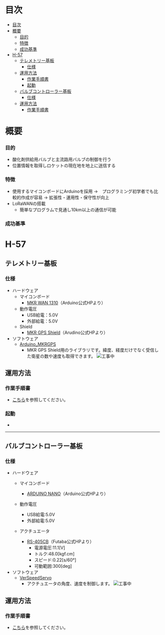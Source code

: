 # 目次

- [目次](#目次)
- [概要](#概要)
    - [目的](#目的)
    - [特徴](#特徴)
    - [成功基準](#成功基準)
- [H-57](#h-57)
  - [テレメトリー基板](#テレメトリー基板)
    - [仕様](#仕様)
  - [運用方法](#運用方法)
    - [作業手順書](#作業手順書)
    - [起動](#起動)
  - [バルブコントローラー基板](#バルブコントローラー基板)
    - [仕様](#仕様-1)
  - [運用方法](#運用方法-1)
    - [作業手順書](#作業手順書-1)

# 概要

### 目的

- 酸化剤供給用バルブと主流路用バルブの制御を行う
- 位置情報を取得しロケットの現在地を地上に送信する

### 特徴

- 使用するマイコンボードにArduinoを採用
  →　プログラミング初学者でも比較的作成が容易
  → 拡張性・運用性・保守性が向上
- LoRaWANの搭載
  - 簡単なプログラムで見通し10km以上の通信が可能
  
### 成功基準

# H-57

## テレメトリー基板
### 仕様
- ハードウェア
  - マイコンボード
    - [MKR WAN 1310](https://docs.arduino.cc/hardware/mkr-wan-1310)（Arduino公式HPより）
  - 動作電圧
    - USB給電：5.0V
    - 外部給電：5.0V
  - Shield
    - [MKR GPS Shield](https://docs.arduino.cc/hardware/mkr-gps-shield?_gl=1*mc5mbr*_ga*MTQ0MTM0MzY4MS4xNjYyMDAyMTMy*_ga_NEXN8H46L5*MTY3NTIyOTgwNi44OC4xLjE2NzUyMzA4NTguMC4wLjA.)（Arudino公式HPより）
- ソフトウェア
  - [Arduino_MKRGPS](https://github.com/arduino-libraries/Arduino_MKRGPS)
    - MKR GPS Shield用のライブラリです。緯度、経度だけでなく受信した衛星の数や速度も取得できます。
![工事中](https://media.tenor.com/qEtHVSXW5ZkAAAAC/genba-neko-cat.gif "工事中")
## 運用方法
### 作業手順書
- [こちら](./docs/Manual_Telematar.md)を参照してください。

### 起動
- 

***

## バルブコントローラー基板
### 仕様
- ハードウェア
  - マイコンボード
    - [ARDUINO NANO](https://docs.arduino.cc/hardware/nano?_gl=1*huj9p8*_ga*MTQ0MTM0MzY4MS4xNjYyMDAyMTMy*_ga_NEXN8H46L5*MTY3NTIyOTgwNi44OC4xLjE2NzUyMzAwODUuMC4wLjA.)（Arduino公式HPより）

  - 動作電圧
    - USB給電:5.0V
    - 外部給電:5.0V
  - アクチュエータ
    - [RS-405CB](https://www.futaba.co.jp/product/robot/command_type_servos/rs405cb)（Futaba公式HPより）
      - 電源電圧:11.1[V]
      - トルク:48.0[kgf.cm]
      - スピード:0.22[s/60°]
      - 可動範囲:300[deg]
- ソフトウェア
  - [VerSpeedServo](https://github.com/netlabtoolkit/VarSpeedServo)
    - アクチュエータの角度、速度を制御します。
  ![工事中](https://p100k.jp/wp-content/uploads/2021/03/EI4vUVMUYAAZzj7-1024x905-1-1.jpg "工事中")

## 運用方法
### 作業手順書
- [こちら](./docs/Manual_ValveContoroler.md)を参照してください。